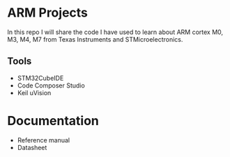 # ARM Projects

In this repo I will share the code I have used to learn about ARM cortex M0, M3, M4, M7 from Texas Instruments and STMicroelectronics.

## Tools
- STM32CubeIDE
- Code Composer Studio
- Keil uVision

# Documentation
- Reference manual
- Datasheet